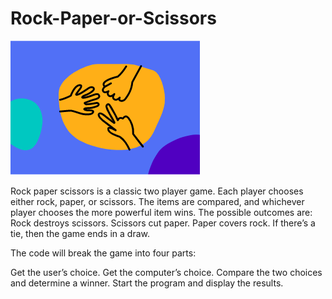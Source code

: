 # Rock-Paper-or-Scissors
![](./images/RSP.png)

Rock paper scissors is a classic two player game. Each player chooses either rock, paper, or scissors. The items are compared, and whichever player chooses the more powerful item wins.  The possible outcomes are:  Rock destroys scissors. Scissors cut paper. Paper covers rock. If there’s a tie, then the game ends in a draw.

The code will break the game into four parts:

Get the user’s choice.
Get the computer’s choice.
Compare the two choices and determine a winner.
Start the program and display the results.
